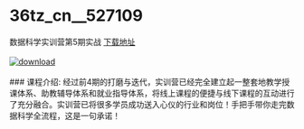 # 36tz_cn__527109
数据科学实训营第5期实战
[下载地址](http://www.36tz.cn/article/527109 "下载地址")
<br/></br>[![download](http://36tz.cn/muke_img/2019_09_2-56-300x222.png "下载地址")](http://www.36tz.cn/article/527109 "下载地址")
<br/></br>### 课程介绍:
经过前4期的打磨与迭代，实训营已经完全建立起一整套地教学授课体系、助教辅导体系和就业指导体系，将线上课程的便捷与线下课程的互动进行了充分融合。实训营已将很多学员成功送入心仪的行业和岗位！手把手带你走完数据科学全流程，这是一句承诺！



